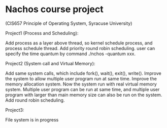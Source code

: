 # Nachos course project 
(CIS657 Principle of Operating System, Syracuse University)

Project1 (Process and Scheduling): 

Add process as a layer above thread, so kernel schedule process, and process schedule thread.
Add priority round robin scheduling. user can specify the time quantum by command ./nchos -quantum xxx.
          
Project2 (System call and Virtual Memory): 

Add same system calls, which include fork(), wait(), exit(), write().
Improve the system to allow multiple user program run at same time.
Improve the memory allocation system. Now the system run with real virtual memory system. Multiple user program can be run at same time, and multiple user program with larger than main memory size can also be run on the system.
Add round robin scheduling.

Project3: 

File system is in progress
          
